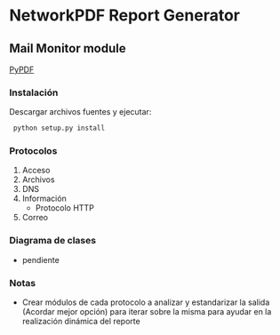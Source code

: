 # NetworkPDF Report Generator

## Mail Monitor module

[PyPDF](https://pyfpdf.readthedocs.io/en/latest/Tutorial/index.html)

### Instalación
Descargar archivos fuentes y ejecutar:
```bash
 python setup.py install
```

### Protocolos
1. Acceso
1. Archivos
1. DNS
1. Información
	* Protocolo HTTP
1. Correo

### Diagrama de clases
* pendiente

### Notas
* Crear módulos de cada protocolo a analizar y estandarizar la salida (Acordar mejor opción)
para iterar sobre la misma para ayudar en la realización dinámica del reporte